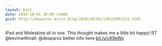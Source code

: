 ```yaml
---
layout: post
date: 2010-10-01 10:00 +1000
guid: http://desparoz.micro.blog/2010/10/01/t26125057222.html
---
```

iPad and Moleskine all in one. This thought makes me a little bit happy! RT @kevinwithnall: @desparoz better info here [bit.ly/cK9eWs](http://bit.ly/cK9eWs)
